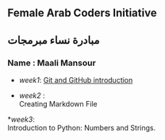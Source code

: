 ## Female Arab Coders Initiative
## مبادرة نساء مبرمجات
### Name : Maali Mansour
* _week1_: [Git and GitHub introduction](https://github.com/mansourmaali/udemy-git)

* _week2_ :    
Creating Markdown File

*_week3_:    
Introduction to Python: Numbers and Strings.
